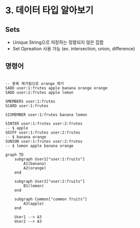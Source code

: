 # 3. 데이터 타입 알아보기

## Sets 
 - Unique String으르 저장하는 정렬되지 않은 집합
 - Set Opreation 사용 가능 (ex. intersection, union, difference)

## 명령어
```redis

-- 중복 제거됨으로 orange 제거
SADD user:1:frutes apple banana orange orange
SADD user:2:frutes apple lemon

SMEMBERS user:1:frutes
SCARD user:1:frutes

SISMEMBER user:1:frutes banana lemon

SINTER user:1:frutes user:2:frutes
-- $ apple
SDIFF user:1:frutes user:2:frutes
-- $ banana orange
SUNION user:1:frutes user:2:frutes
-- $ lemon apple banana orange
```

```mermaid
graph TD
    subgraph User1["user:1:fruits"]
        A1(banana)
        A2(orange)
    end

    subgraph User2["user:2:fruits"]
        B1(lemon)
    end

    subgraph Common["common fruits"]
        A3(apple)
    end

    User1 --> A3
    User2 --> A3
```
